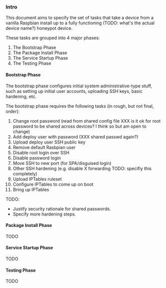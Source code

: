 ### Intro

This document aims to specify the set of tasks that take a device from a
vanilla Raspbian install up to a fully functioning (TODO: what's the actual
device name?) honeypot device.

These tasks are grouped into 4 major phases:

   1. The Bootstrap Phase
   2. The Package Install Phase
   3. The Service Startup Phase
   4. The Testing Phase

#### Bootstrap Phase

The bootstrap phase configures initial system administrative-type stuff,
such as setting up initial user accounts, uploading SSH keys, basic
hardening, etc.

The bootstrap phase requires the following tasks (in rough, but not final,
order):

   1. Change root password (read from shared config file XXX is it ok for root
     password to be shared across devices? I think so but am open to change)
   2. Add deploy user with password (XXX shared passwd again?)
   3. Upload deploy user SSH public key
   4. Remove default Rasbpian user
   5. Disable root login over SSH
   6. Disable password login
   7. Move SSH to new port (for SPA/disguised login)
   8. Other SSH hardening (e.g. disable X forwarding TODO: specifiy this
     completely)
   9. Upload IPTables ruleset
   10. Configure IPTables to come up on boot
   11. Bring up IPTables


TODO:

   * Justify security rationale for shared passwords.
   * Specify more hardening steps.

#### Package Install Phase

TODO

#### Service Startup Phase

TODO

#### Testing Phase

TODO
